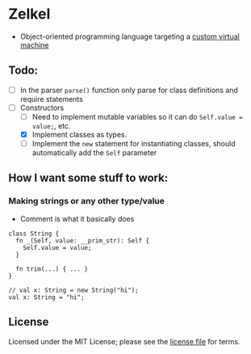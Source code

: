 # Zelkel
- Object-oriented programming language targeting a [custom virtual machine](https://github.com/johron/zelkel-vm)

## Todo:
- [ ] In the parser `parse()` function only parse for class definitions and require statements
- [ ] Constructors
  - [ ] Need to implement mutable variables so it can do `Self.value = value;`, etc.
  - [x] Implement classes as types.
  - [ ] Implement the `new` statement for instantiating classes, should automatically add the `Self` parameter

## How I want some stuff to work:
### Making strings or any other type/value
- Comment is what it basically does
```
class String {
  fn _(Self, value: __prim_str): Self {
    Self.value = value;
  }
  
  fn trim(...) { ... }
}

// val x: String = new String("hi");
val x: String = "hi";
```

## License
Licensed under the MIT License; please see the [license file](LICENSE) for terms.
